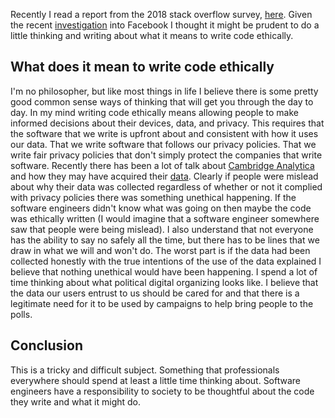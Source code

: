 Recently I read a report from the 2018 stack overflow survey, [here](https://insights.stackoverflow.com/survey/2018/?utm_source=Iterable&utm_medium=email&utm_campaign=dev-survey-2018-promotion).
Given the recent [investigation](http://money.cnn.com/2018/03/26/technology/facebook-ftc-investigation/index.html) into Facebook I thought it might be prudent to do a little thinking and writing about what it means to write code ethically.

## What does it mean to write code ethically
I'm no philosopher, but like most things in life I believe there is some pretty good common sense ways of thinking that will get you through the day to day.
In my mind writing code ethically means allowing people to make informed decisions about their devices, data, and privacy.
This requires that the software that we write is upfront about and consistent with how it uses our data.
That we write software that follows our privacy policies.
That we write fair privacy policies that don't simply protect the companies that write software.
Recently there has been a lot of talk about [Cambridge Analytica](https://en.wikipedia.org/wiki/Cambridge_Analytica) and how they may have acquired their [data](https://www.nytimes.com/2018/03/19/technology/facebook-cambridge-analytica-explained.html).
Clearly if people were mislead about why their data was collected regardless of whether or not it complied with privacy policies there was something unethical happening.
If the software engineers didn't know what was going on then maybe the code was ethically written (I would imagine that a software engineer somewhere saw that people were being mislead).
I also understand that not everyone has the ability to say no safely all the time, but there has to be lines that we draw in what we will and won't do.
The worst part is if the data had been collected honestly with the true intentions of the use of the data explained I believe that nothing unethical would have been happening.
I spend a lot of time thinking about what political digital organizing looks like.
I believe that the data our users entrust to us should be cared for and that there is a legitimate need for it to be used by campaigns to help bring people to the polls.

## Conclusion
This is a tricky and difficult subject.
Something that professionals everywhere should spend at least a little time thinking about.
Software engineers have a responsibility to society to be thoughtful about the code they write and what it might do.
